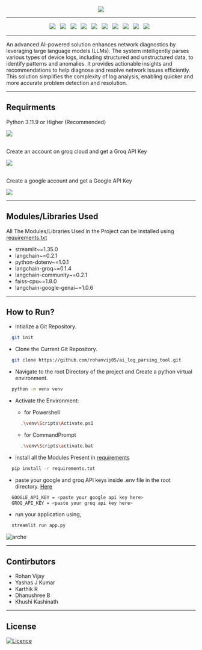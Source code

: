 <div align="center">
<image src="https://github.com/k-arthik-r/ai_powered_log_parsing_tool/assets/111432615/ffe862c1-086d-426b-abc1-13fe0212f4b9"/>
</div>


------------------------

<div align="center">
  <a><img src="https://custom-icon-badges.demolab.com/badge/Streamlit-000000?style=for-the-badge&logo=streamlit"></a> &nbsp;
  <a><img src="https://custom-icon-badges.demolab.com/badge/GROQ Cloud-FFFFFF?style=for-the-badge&logo=groq"></a> &nbsp;
  <a><img src="https://img.shields.io/badge/python-3670A0?style=for-the-badge&logo=python&logoColor=ffdd54"></a> &nbsp;
  <a><img src="https://img.shields.io/badge/google colab-F9AB00?style=for-the-badge&logo=googlecolab&logoColor=white"></a> &nbsp;
  <a><img src="https://custom-icon-badges.demolab.com/badge/Huggingface-FF9D00?style=for-the-badge&logo=huggingface-logo"></a> &nbsp;
  <a><img src="https://img.shields.io/badge/Llama 3-0467DF?style=for-the-badge&logo=meta&logoColor=white"></a> &nbsp;
  <a><img src="https://custom-icon-badges.demolab.com/badge/embedding 001-FFFFFF?style=for-the-badge&logo=google"></a> &nbsp;
  <a><img src="https://custom-icon-badges.demolab.com/badge/Transformer-gold?style=for-the-badge&logo=package&logoColor=black"></a> &nbsp;
  <a><img src="https://custom-icon-badges.demolab.com/badge/Langchain-FBEEE9?style=for-the-badge&logo=ln"></a> &nbsp;
  <a><img src="https://custom-icon-badges.demolab.com/badge/FAISS DB-999999?style=for-the-badge&logo=faiss"></a> &nbsp;
</div>

------------------------

An advanced AI-powered solution enhances network diagnostics by leveraging large language models (LLMs). The system intelligently parses various types of device logs, including structured and unstructured data, to identify patterns and anomalies. It provides actionable insights and recommendations to help diagnose and resolve network issues efficiently. This solution simplifies the complexity of log analysis, enabling quicker and more accurate problem detection and resolution.

------------------------

## Requirments
Python 3.11.9 or Higher (Recommended) 

<a href="https://www.python.org/downloads/" alt="python">
        <img src="https://img.shields.io/badge/python-3670A0?style=for-the-badge&logo=python&logoColor=ffdd54" /></a>

<br>
<br>

Create an account on groq cloud and get a Groq API Key

<a href="https://console.groq.com/keys" alt="mongo">
      <img src="https://custom-icon-badges.demolab.com/badge/GROQ Cloud-FFFFFF?style=for-the-badge&logo=groq"></a>
        
<br>
<br>

Create a google account and get a Google API Key

<a href="https://aistudio.google.com/app/apikey" alt="mongo">
      <img src="https://img.shields.io/badge/google-4285F4?style=for-the-badge&logo=google&logoColor=white"></a>

--------------------

## Modules/Libraries Used

All The Modules/Libraries Used in the Project can be installed using [requirements.txt](requirements.txt)

- streamlit~=1.35.0
- langchain~=0.2.1
- python-dotenv~=1.0.1
- langchain-groq~=0.1.4
- langchain-community~=0.2.1
- faiss-cpu~=1.8.0
- langchain-google-genai~=1.0.6


--------------------

## How to Run?

- Intialize a Git Repository.

  
``` bash
  git init
```

- Clone the Current Git Repository.
  
```bash
  git clone https://github.com/rohanvij05/ai_log_parsing_tool.git
```

- Navigate to the root Directory of the project and Create a python virtual environment.
  
```bash
  python -m venv venv

```
- Activate the Environment:

  - for Powershell

  ```bash
    .\venv\Scripts\Activate.ps1
  ```
  - for CommandPrompt

  ```bash
    .\venv\Scripts\activate.bat
  ```

- Install all the Modules Present in [requirements](requirements.txt)
  
```bash
  pip install -r requirements.txt
```

- paste your google and groq API keys inside .env file in the root directory. [Here](.env)

```bash
  GOOGLE_API_KEY = <paste your google api key here>
  GROQ_API_KEY = <paste your groq api key here>
```

- run your application using,
  
```bash
  streamlit run app.py
```

![arche](https://github.com/k-arthik-r/ai_powered_log_parsing_tool/assets/111432615/c9da9040-4a58-460e-9bff-a8e7887ed8a7)

----------------------------

## Contirbutors
- Rohan Vijay
- Yashas J Kumar
- Karthik R
- Dhanushree B
- Khushi Kashinath

----------------------------

## License

[![Licence](https://img.shields.io/github/license/Ileriayo/markdown-badges?style=for-the-badge)](./LICENSE)



